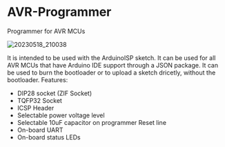 # AVR-Programmer
Programmer for AVR MCUs

![20230518_210038](https://github.com/ITstreet1/AVR-Programmer/assets/30090189/0c107c0b-273e-4074-91f1-ecd7a8df71ec)

It is intended to be used with the ArduinoISP sketch. It can be used for all AVR MCUs that have Arduino IDE support through a JSON package. It can be used to burn the bootloader or to upload a sketch dricetly, without the bootloader.
Features:
* DIP28 socket (ZIF Socket)
* TQFP32 Socket
* ICSP Header
* Selectable power voltage level
* Selectable 10uF capacitor on programmer Reset line
* On-board UART
* On-board status LEDs
